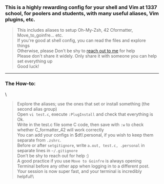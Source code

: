 ### This is a highly rewarding config for your shell and Vim at 1337 school, for poolers and students, with many useful aliases, Vim plugins, etc.

> This includes aliases to setup Oh-My-Zsh, 42 Cformatter, Move_to_goinfre... etc.\
> If you're good at shell config, you can read the files and explore things\
> Otherwise, please Don't be shy to [reach out to me](https://wa.me/212641134341) for help\
> Please don't share it widely. Only share it with someone you can help set everything up\
> Good luck!

<hr>

### The How-to:
\
> Explore the aliases; use the ones that set or install something (the second alias group)\
> Open `vi test.c`, execute `:PlugInstall` and check that everything is Ok.\
> Write in the test.c file some C code, then save with `:w` to check whether C_formatter_42 will work correctly\
> You can add your configs in $df/.personal, if you wish to keep them separate from `.zshrc`.\
> Before or after `setgitignore`, write `a.out, test.c, .personal` in separate lines in `~/.gitignore`\
> Don't be shy to reach out for help :)\
> A good practice if you use `Move to Goinfre` is always opening Terminal before any other app when logging in to a different post.\
> Your session is now super fast, and your terminal is incredibly helpful!\
